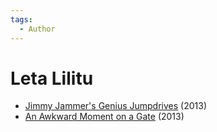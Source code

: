 ```yaml
---
tags:
  - Author
---
```



# Leta Lilitu

- [Jimmy Jammer's Genius Jumpdrives](./jimmyjammersgeniusjumpdrives.md) (2013)
- [An Awkward Moment on a Gate](./anawkwardmomentonagate.md) (2013)